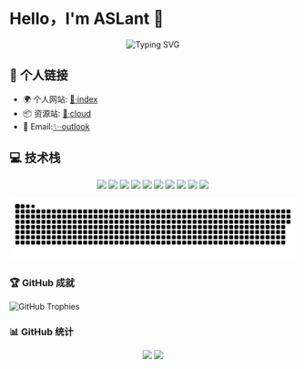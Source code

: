 # Hello，I'm ASLant 👋

<div align="center">
  <img src="https://readme-typing-svg.herokuapp.com?font=Fira+Code&pause=1000&width=435&lines=Developer+%26+Creator;Always+learning+new+things" alt="Typing SVG" />
</div>

## 🔗 个人链接
- 🌍 个人网站: [🌟·index](https://aslant.top)
- 📦 资源站: [🍁·cloud](https://aslant-api.cn)
- 📮 Email:[✨·outlook](mailto:aslant2002@outlook.com)

## 💻 技术栈
<div align="center">
  <img src="https://img.shields.io/badge/HTML5-E34F26?style=for-the-badge&logo=html5&logoColor=white" />
  <img src="https://img.shields.io/badge/CSS3-1572B6?style=for-the-badge&logo=css3&logoColor=white" />
  <img src="https://img.shields.io/badge/Python-3776AB?style=for-the-badge&logo=python&logoColor=white" />
  <img src="https://img.shields.io/badge/C%2B%2B-00599C?style=for-the-badge&logo=c%2B%2B&logoColor=white" />
  <img src="https://img.shields.io/badge/Go-00ADD8?style=for-the-badge&logo=go&logoColor=white" />
  <img src="https://img.shields.io/badge/Qt-27bb5f?style=for-the-badge&logo=qt&logoColor=white" />
  <img src="https://img.shields.io/badge/嵌入式-ffbe42?style=for-the-badge&logo=arduino&logoColor=white" />
  <img src="https://img.shields.io/badge/YOLO-6c8393?style=for-the-badge&logo=opencv&logoColor=white" />
  <img src="https://img.shields.io/badge/Kotlin-7F52FF?style=for-the-badge&logo=kotlin&logoColor=white" />
  <img src="https://img.shields.io/badge/Android-3DDC84?style=for-the-badge&logo=android&logoColor=white" />
  <!-- 添加更多你使用的技术 -->
</div>

<!--
**Y-ASLant/Y-ASLant** is a ✨ _special_ ✨ repository that displays this README on my profile.
Current Focus:
- 🔭 Working on [Project Name](link)
- 🌱 Learning [Technology]
- ⚡ Fun fact: [Interesting Fact]
-->

[![](https://raw.githubusercontent.com/Y-ASLant/Y-ASLant/refs/heads/main/pic/snake.svg)](https://github.com/Y-ASLant)

### 🏆 GitHub 成就
![GitHub Trophies](https://github-profile-trophy.vercel.app/?username=Y-ASLant&theme=gruvbox)

### 📊 GitHub 统计
<div align="center">
  <img height="180em" src="https://github-readme-stats.vercel.app/api?username=Y-ASLant&show_icons=true&theme=tokyonight" />
  <img height="180em" src="https://github-readme-stats.vercel.app/api/top-langs/?username=Y-ASLant&layout=compact&theme=tokyonight" />
</div>
